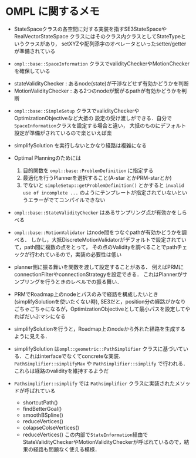 OMPL に関するメモ
====

* StateSpaceクラスの各空間に対する実装を指すSE3StateSpaceやRealVectorStateSpace クラスにはそのクラス内クラスとしてStateTypeというクラスがあり，
setXYZや配列添字のオペレータといったsetter/getterが準備されている

* `ompl::base::SpaceInformation` クラスでvalidityCheckerやMotionCheckerを確保している
 - stateValidityChecker : あるnode(state)が干渉などせず有効かどうかを判断
 - MotionValidityChecker : ある2つのnodeが繋がるpathが有効かどうかを判断

* `ompl::base::SimpleSetup` クラスでvalidityCheckerやOptimizationObjectiveなど大抵の
設定の受け渡しができる．自分で`SpaceInformation`クラスを設定する場合と違い，
大抵のものにデフォルト設定が準備がされているので楽といえば楽

* simplifySolution を実行しないとかなり経路は複雑になる

* Optimal Planningのためには
  1. 目的関数を `ompl::base::ProblemDefinition` に指定する
  1. 最適化を行うPlannerを選択すること(A-star とかPRM-starとか)
  1. でないと `simpleSetup::getProblemDefinition()` とかすると `invalid use of incomplete ...`  のようにテンプレートが指定されていないというエラーがでてコンパイルできない


* `ompl::base::StateValidityChecker` はあるサンプリング点が有効かをしらべる

* `ompl::base::MotionValidator` はnode間をつなぐpathが有効かどうかを調べる．
しかし，大抵DiscreteMotionValidatorがデフォルトで設定されていて，path間に複数の点をとって，
その点のValidityを調べることでpathチェックが行われているので，実装の必要性は低い

* planner側に振る舞いを関数を渡して設定することがある．
例えばPRMにconnectionFilterやconnectionStrategyを設定できる．
これはPlannerがサンプリングを行うときのレベルでの振る舞い．

* PRMでRoadmap上のnodeとパスのみで経路を構成したいとき(simplifySolutionを使いたくない時),
SE3だと，position分の経路がかなりごちゃごちゃになるが，OptimizationObjectiveとして最小パスを設定してやればだいぶマシになる

* simplifySolutionを行うと，Roadmap上のnodeから外れた経路を生成するように見える．

* simplifySolution は`ompl::geometric::PathSimplifier` クラスに基づいている．これはinterfaceでなくてconcreteな実装. `PathSimplifier::simplifyMax` や `PathSimplifier::simplify` で行われる．
これらは経路のvalidityを維持するようだ

* `Pathsimplifier::simplify` では `Pathsimplifier` クラスに実装されたメソッドが呼ばれている
  - shortcutPath()
  - findBetterGoal()
  - smoothBSpline()
  - reduceVertices()
  - colapseColseVertices()
  - reduceVertices()
この内部で`StateInformation`経由でStateValidityCheckerやMotionValidityCheckerが呼ばれているので，結果の経路も問題なく使える模様．
